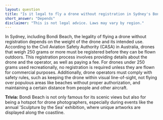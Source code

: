 ```yaml
---
layout: question
title: "Is it legal to fly a drone without registration in Sydney's Bondi Beach area?"
short_answer: "Depends"
disclaimer: "This is not legal advice. Laws may vary by region."
---
```


In Sydney, including Bondi Beach, the legality of flying a drone without registration depends on the weight of the drone and its intended use. According to the Civil Aviation Safety Authority (CASA) in Australia, drones that weigh 250 grams or more must be registered before they can be flown outdoors. This registration process involves providing details about the drone and the operator, as well as paying a fee. For drones under 250 grams used recreationally, no registration is required unless they are flown for commercial purposes. Additionally, drone operators must comply with safety rules, such as keeping the drone within visual line-of-sight, not flying over populous areas like beaches without proper authorization, and maintaining a certain distance from people and other aircraft.

**Trivia:** Bondi Beach is not only famous for its scenic views but also for being a hotspot for drone photographers, especially during events like the annual 'Sculpture by the Sea' exhibition, where unique artworks are displayed along the coastline.

